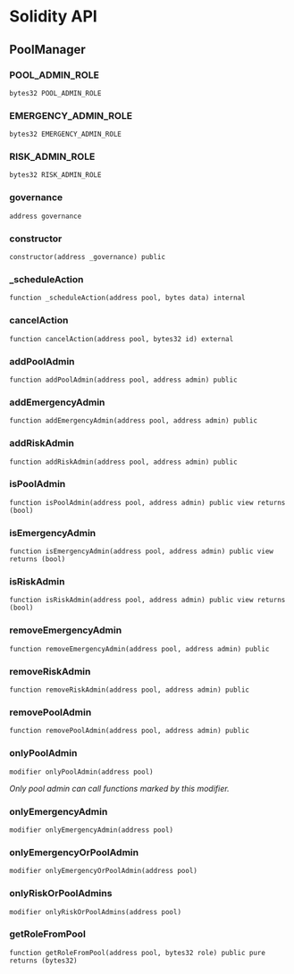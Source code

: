 # Solidity API

## PoolManager

### POOL_ADMIN_ROLE

```solidity
bytes32 POOL_ADMIN_ROLE
```

### EMERGENCY_ADMIN_ROLE

```solidity
bytes32 EMERGENCY_ADMIN_ROLE
```

### RISK_ADMIN_ROLE

```solidity
bytes32 RISK_ADMIN_ROLE
```

### governance

```solidity
address governance
```

### constructor

```solidity
constructor(address _governance) public
```

### _scheduleAction

```solidity
function _scheduleAction(address pool, bytes data) internal
```

### cancelAction

```solidity
function cancelAction(address pool, bytes32 id) external
```

### addPoolAdmin

```solidity
function addPoolAdmin(address pool, address admin) public
```

### addEmergencyAdmin

```solidity
function addEmergencyAdmin(address pool, address admin) public
```

### addRiskAdmin

```solidity
function addRiskAdmin(address pool, address admin) public
```

### isPoolAdmin

```solidity
function isPoolAdmin(address pool, address admin) public view returns (bool)
```

### isEmergencyAdmin

```solidity
function isEmergencyAdmin(address pool, address admin) public view returns (bool)
```

### isRiskAdmin

```solidity
function isRiskAdmin(address pool, address admin) public view returns (bool)
```

### removeEmergencyAdmin

```solidity
function removeEmergencyAdmin(address pool, address admin) public
```

### removeRiskAdmin

```solidity
function removeRiskAdmin(address pool, address admin) public
```

### removePoolAdmin

```solidity
function removePoolAdmin(address pool, address admin) public
```

### onlyPoolAdmin

```solidity
modifier onlyPoolAdmin(address pool)
```

_Only pool admin can call functions marked by this modifier._

### onlyEmergencyAdmin

```solidity
modifier onlyEmergencyAdmin(address pool)
```

### onlyEmergencyOrPoolAdmin

```solidity
modifier onlyEmergencyOrPoolAdmin(address pool)
```

### onlyRiskOrPoolAdmins

```solidity
modifier onlyRiskOrPoolAdmins(address pool)
```

### getRoleFromPool

```solidity
function getRoleFromPool(address pool, bytes32 role) public pure returns (bytes32)
```

